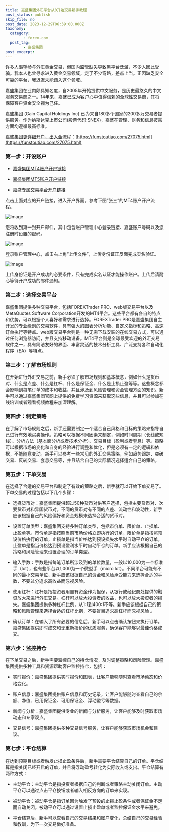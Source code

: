 ```yaml
---
title: 嘉盛集团外汇平台从0开始交易新手教程
post_status: publish
skip_file: no
post_date: 2023-12-29T06:39:00.000Z
taxonomy:
  category:
        - forex-com
  post_tag:
        - 嘉盛集团
post_excerpt: 
---
```

许多人渴望参与外汇黄金交易，但国内监管缺失导致黑平台泛滥，不少人因此受骗。我本人也曾寻求进入黄金交易领域，走了不少弯路，差点上当。正因缺乏安全可靠的平台，我迟迟未能踏入这个领域。

嘉盛集团在业内颇具知名度，自2005年开始提供中文服务，是历史最悠久的中文服务交易商之一。14年来，嘉盛已成为客户心中值得信赖的全球性交易商，其将保障客户资金安全视为己任。

嘉盛集团 (Gain Capital Holdings Inc) 已为来自180多个国家的200多万交易者提供服务。作为纳斯达克上市公司(股票代码:SNEX)，嘉盛在管理、财务和信息披露方面均遵循最高标准。

[嘉盛集团更详细开户，出入金流程](https://funstoutiao.com/27075.html)：[https://funstoutiao.com/27075.html](https://funstoutiao.com/27075.html)

### 第一步：开设账户

* [嘉盛集团MT4账户开户链接](https://s.ssgg.net/jsmt4)

* [嘉盛集团MT5账户开户链接](https://s.ssgg.net/jsmt5)

* [嘉盛专属交易平台开户链接](https://s.ssgg.net/js)

点击上面对应的开户链接，进入开户界面，参考下图“张三”的MT4账户开户流程。

![Image](https://prod-files-secure.s3.us-west-2.amazonaws.com/39ed1227-6d7d-4570-be36-9ccd4a2c4241/7a167aea-686b-400d-af59-4e18eb607a40/640.png?X-Amz-Algorithm=AWS4-HMAC-SHA256&X-Amz-Content-Sha256=UNSIGNED-PAYLOAD&X-Amz-Credential=ASIAZI2LB466UXXQ4WBY%2F20250221%2Fus-west-2%2Fs3%2Faws4_request&X-Amz-Date=20250221T161310Z&X-Amz-Expires=3600&X-Amz-Security-Token=IQoJb3JpZ2luX2VjELD%2F%2F%2F%2F%2F%2F%2F%2F%2F%2FwEaCXVzLXdlc3QtMiJGMEQCIB3mRPLjsktirmknS5idLA%2Fo6hqG2rEUsOh0cwFuaDUxAiAp5twQxAouH0n6P2NYKgbQS8bdRi9vpAmtOszGpkHLDSqIBAjZ%2F%2F%2F%2F%2F%2F%2F%2F%2F%2F8BEAAaDDYzNzQyMzE4MzgwNSIMn11djX0%2BppU65X%2FpKtwD8fLoiQMPPqy%2F3BQI%2Bra62wHyE5bOYUPhZC4GVsTMTF8OTLfH55wPoNhORknuPpcyO5%2FpeM9WLgLhas8tvrxwReyCKsUE7SrSMMa%2BTkrAQOQhh58mwEkf0Jni8JIcOOZPGive33LQqDmrmzpNzNpxqVjf1Jcue2SFVapzNcSiGvXtf9aSLLkFzNEXSoqwMdc4DtVyiF%2FKilOHeaQP%2BkUQzsjQ9zKfJ9n1GlFFIydDXrEq4eng%2FjpThHPllCA1A0txEfatYHIRuMKdpj0BviMKwvU8IdRpTnyl013cFgrKxN93Ja159T6JsILnp6Omcq5h%2BGHNaoPTQk4pde79JziFr7KYce%2FUry5PP7TAuPEzVIWNtpX5oLeVFA2UK0yoCk84XwBzNBOvFzsxhKiRkmu8i8ZkQc2%2F3kFf7OdyWJoHQFxFbYznx%2BhvfgTADUsIJoDw2xtrIotW6exv3Ed%2ByRPqahou7rBjnhukaeUbARIGXxxCPBHjYiwt5QcLs3VVHGYrvoc7SjJa2hokN6bA7VOrrjuKvFvhk930HuMlVPiOGW5pzw4C%2BrXMi0tcvN%2B0XuxI%2F9x9p833TJDfyjgWNxPW2j6z6KPguXEX2Cf3ABnlBVYKxjg668CPtNUBrpMwoLzivQY6pgF0RejcxRGOrPQk%2BB9gBD8bdnKZCmyUXq%2FKMvyAwBq7CmHsPRG0%2BPkdzi51PHcuwRw5CbveysYlwXYkVHH1Xknvb%2FEzvqd5GXT%2FGmHWZU6zEcmwCpOTJvD9df5zILI8LVIqFQxjdQ%2B%2BpApJ3LfY7Qf0MjtHiOXtgxNcccg8Yh3OViUgpuv1al7FwwYhSSOqcryx4Yrni%2Bc1z4hDV6dvOH4kRHLyNSM7&X-Amz-Signature=b5fac3cd2b8f0dbbf54f1a550d5f28016bfcbf6c820eea9f5c423abb9a5d7f8a&X-Amz-SignedHeaders=host&x-id=GetObject)

您将收到第一封开户邮件，其中包含账户管理中心登录链接、嘉盛账户号码以及您注册时设置的密码。

![Image](https://prod-files-secure.s3.us-west-2.amazonaws.com/39ed1227-6d7d-4570-be36-9ccd4a2c4241/eaa1c6b3-2877-4284-a0e1-530e222c27fb/image.png?X-Amz-Algorithm=AWS4-HMAC-SHA256&X-Amz-Content-Sha256=UNSIGNED-PAYLOAD&X-Amz-Credential=ASIAZI2LB466UXXQ4WBY%2F20250221%2Fus-west-2%2Fs3%2Faws4_request&X-Amz-Date=20250221T161310Z&X-Amz-Expires=3600&X-Amz-Security-Token=IQoJb3JpZ2luX2VjELD%2F%2F%2F%2F%2F%2F%2F%2F%2F%2FwEaCXVzLXdlc3QtMiJGMEQCIB3mRPLjsktirmknS5idLA%2Fo6hqG2rEUsOh0cwFuaDUxAiAp5twQxAouH0n6P2NYKgbQS8bdRi9vpAmtOszGpkHLDSqIBAjZ%2F%2F%2F%2F%2F%2F%2F%2F%2F%2F8BEAAaDDYzNzQyMzE4MzgwNSIMn11djX0%2BppU65X%2FpKtwD8fLoiQMPPqy%2F3BQI%2Bra62wHyE5bOYUPhZC4GVsTMTF8OTLfH55wPoNhORknuPpcyO5%2FpeM9WLgLhas8tvrxwReyCKsUE7SrSMMa%2BTkrAQOQhh58mwEkf0Jni8JIcOOZPGive33LQqDmrmzpNzNpxqVjf1Jcue2SFVapzNcSiGvXtf9aSLLkFzNEXSoqwMdc4DtVyiF%2FKilOHeaQP%2BkUQzsjQ9zKfJ9n1GlFFIydDXrEq4eng%2FjpThHPllCA1A0txEfatYHIRuMKdpj0BviMKwvU8IdRpTnyl013cFgrKxN93Ja159T6JsILnp6Omcq5h%2BGHNaoPTQk4pde79JziFr7KYce%2FUry5PP7TAuPEzVIWNtpX5oLeVFA2UK0yoCk84XwBzNBOvFzsxhKiRkmu8i8ZkQc2%2F3kFf7OdyWJoHQFxFbYznx%2BhvfgTADUsIJoDw2xtrIotW6exv3Ed%2ByRPqahou7rBjnhukaeUbARIGXxxCPBHjYiwt5QcLs3VVHGYrvoc7SjJa2hokN6bA7VOrrjuKvFvhk930HuMlVPiOGW5pzw4C%2BrXMi0tcvN%2B0XuxI%2F9x9p833TJDfyjgWNxPW2j6z6KPguXEX2Cf3ABnlBVYKxjg668CPtNUBrpMwoLzivQY6pgF0RejcxRGOrPQk%2BB9gBD8bdnKZCmyUXq%2FKMvyAwBq7CmHsPRG0%2BPkdzi51PHcuwRw5CbveysYlwXYkVHH1Xknvb%2FEzvqd5GXT%2FGmHWZU6zEcmwCpOTJvD9df5zILI8LVIqFQxjdQ%2B%2BpApJ3LfY7Qf0MjtHiOXtgxNcccg8Yh3OViUgpuv1al7FwwYhSSOqcryx4Yrni%2Bc1z4hDV6dvOH4kRHLyNSM7&X-Amz-Signature=60f14c34c5c566239ff33e5bc44290e94b1fa7f89db0b929c2f7b7f980878912&X-Amz-SignedHeaders=host&x-id=GetObject)

登录账户管理中心，点击右上角“上传文件”，上传身份证正反面完成实名验证。

![Image](https://prod-files-secure.s3.us-west-2.amazonaws.com/39ed1227-6d7d-4570-be36-9ccd4a2c4241/54090639-09fc-46b4-a135-e0289f707147/image.png?X-Amz-Algorithm=AWS4-HMAC-SHA256&X-Amz-Content-Sha256=UNSIGNED-PAYLOAD&X-Amz-Credential=ASIAZI2LB466UXXQ4WBY%2F20250221%2Fus-west-2%2Fs3%2Faws4_request&X-Amz-Date=20250221T161310Z&X-Amz-Expires=3600&X-Amz-Security-Token=IQoJb3JpZ2luX2VjELD%2F%2F%2F%2F%2F%2F%2F%2F%2F%2FwEaCXVzLXdlc3QtMiJGMEQCIB3mRPLjsktirmknS5idLA%2Fo6hqG2rEUsOh0cwFuaDUxAiAp5twQxAouH0n6P2NYKgbQS8bdRi9vpAmtOszGpkHLDSqIBAjZ%2F%2F%2F%2F%2F%2F%2F%2F%2F%2F8BEAAaDDYzNzQyMzE4MzgwNSIMn11djX0%2BppU65X%2FpKtwD8fLoiQMPPqy%2F3BQI%2Bra62wHyE5bOYUPhZC4GVsTMTF8OTLfH55wPoNhORknuPpcyO5%2FpeM9WLgLhas8tvrxwReyCKsUE7SrSMMa%2BTkrAQOQhh58mwEkf0Jni8JIcOOZPGive33LQqDmrmzpNzNpxqVjf1Jcue2SFVapzNcSiGvXtf9aSLLkFzNEXSoqwMdc4DtVyiF%2FKilOHeaQP%2BkUQzsjQ9zKfJ9n1GlFFIydDXrEq4eng%2FjpThHPllCA1A0txEfatYHIRuMKdpj0BviMKwvU8IdRpTnyl013cFgrKxN93Ja159T6JsILnp6Omcq5h%2BGHNaoPTQk4pde79JziFr7KYce%2FUry5PP7TAuPEzVIWNtpX5oLeVFA2UK0yoCk84XwBzNBOvFzsxhKiRkmu8i8ZkQc2%2F3kFf7OdyWJoHQFxFbYznx%2BhvfgTADUsIJoDw2xtrIotW6exv3Ed%2ByRPqahou7rBjnhukaeUbARIGXxxCPBHjYiwt5QcLs3VVHGYrvoc7SjJa2hokN6bA7VOrrjuKvFvhk930HuMlVPiOGW5pzw4C%2BrXMi0tcvN%2B0XuxI%2F9x9p833TJDfyjgWNxPW2j6z6KPguXEX2Cf3ABnlBVYKxjg668CPtNUBrpMwoLzivQY6pgF0RejcxRGOrPQk%2BB9gBD8bdnKZCmyUXq%2FKMvyAwBq7CmHsPRG0%2BPkdzi51PHcuwRw5CbveysYlwXYkVHH1Xknvb%2FEzvqd5GXT%2FGmHWZU6zEcmwCpOTJvD9df5zILI8LVIqFQxjdQ%2B%2BpApJ3LfY7Qf0MjtHiOXtgxNcccg8Yh3OViUgpuv1al7FwwYhSSOqcryx4Yrni%2Bc1z4hDV6dvOH4kRHLyNSM7&X-Amz-Signature=f630d4b7d385ea4c313e189d8e989f0c8b29486cef70e5fb2d14b990bd36e989&X-Amz-SignedHeaders=host&x-id=GetObject)

上传身份证是开户成功的必要条件，只有完成实名认证才能操作账户。上传后请耐心等待开户成功的邮件通知。

### 第二步：选择交易平台

嘉盛集团提供多种交易平台，包括FOREXTrader PRO、web版交易平台以及MetaQuotes Software Corporation开发的MT4平台。这些平台都有各自的特点和优势，可以根据个人喜好和需求进行选择。FOREXTrader PRO是嘉盛集团自主开发的专业级别的交易软件，具有强大的图表分析功能、自定义指标和策略、高速订单执行等特点。web版交易平台则是一种无需下载安装的在线交易方式，可以通过任何浏览器访问，并且支持移动设备。MT4平台则是全球最受欢迎的外汇交易软件之一，具有简洁友好的界面、丰富灵活的技术分析工具、广泛支持各种自动化程序（EA）等特点。

### 第三步：了解市场规则

在开始进行外汇交易之前，新手必须了解市场规则和基本概念，例如什么是货币对、什么是点差、什么是杠杆、什么是保证金、什么是止损止盈等等。这些概念都会影响到每笔订单的成本和收益，并且涉及到风险管理和资金管理方面的知识。新手可以通过嘉盛集团官网上提供的免费学习资源来获取这些信息，并且可以参加在线培训或者观看视频教程来加深理解。

### 第四步：制定策略

在了解了市场规则之后，新手还需要制定一个适合自己风格和目标的策略来指导自己进行有效地买卖操作。策略可以根据不同因素来制定，例如时间周期（长线或短线）、分析方法（基本面分析或者技术分析）、交易目标（盈利或者套息）等。策略可以根据市场的变化和自身的经验进行调整和优化，但是必须有一定的逻辑和依据，不能随意变动。新手可以参考一些常见的外汇交易策略，例如趋势跟踪、突破交易、反转交易、套息交易等，并且结合自己的实际情况选择适合自己的策略。

### 第五步：下单交易

在选择了合适的交易平台和制定了有效的策略之后，新手就可以开始下单交易了。下单交易的过程包括以下几个步骤：

* 选择货币对：嘉盛集团提供超过50种货币对供客户选择，包括主要货币对、次要货币对和异国货币对。不同的货币对有不同的点差、流动性和波动性，新手应该根据自己的风险偏好和资金规模来选择合适的货币对。

* 设置订单类型：嘉盛集团支持多种订单类型，包括市价单、限价单、止损单、止盈单等。市价单是指按照当前市场价格立即执行的订单，限价单是指按照预设价格执行的订单，止损单是指当价格达到预设损失水平时自动平仓的订单，止盈单是指当价格达到预设盈利水平时自动平仓的订单。新手应该根据自己的策略和风险管理来设置合理的订单类型。

* 输入手数：手数是指每笔订单所涉及到的单位数量，一般以10,000为一个标准手（lot），也有些平台以1,000为一个微型手（micro lot）。不同平台可能有不同的最小交易单位，新手应该根据自己的资金和风险承受能力来选择合适的手数，不要过分追求高收益而忽视风险。

* 使用杠杆：杠杆是指投资者用自有资金作为担保，从银行或经纪商处提供的融资放大来进行外汇交易。杠杆可以放大投资者的收益，也可以放大投资者的损失。嘉盛集团提供多种杠杆比例，从1:1到400:1不等。新手应该根据自己的策略和风险管理来选择合适的杠杆比例，不要盲目追求高杠杆而忽视风险 。

* 确认订单：在输入了所有必要的信息后，新手可以点击确认按钮来执行订单。嘉盛集团提供即时成交和无重新报价的优质服务，确保客户能够以最佳价格成交。

### 第六步：监控持仓

在下单交易之后，新手需要监控自己的持仓情况，及时调整策略和风险管理。嘉盛集团提供多种工具和资源帮助客户监控持仓，包括：

* 实时报价：嘉盛集团提供实时报价和图表，让客户能够随时查看市场动态和价格变化。

* 账户信息：嘉盛集团提供账户信息和历史记录，让客户能够随时查看自己的余额、净值、已用保证金、可用保证金、浮动盈亏等数据。

* 新闻与分析：嘉盛集团提供专业的新闻与分析服务，让客户能够及时获取市场动态和专家观点。

* 交易信号：嘉盛集团提供多种交易信号服务，让客户能够获取市场机会和建议。

### 第七步：平仓结算

在达到预期目标或者触发止损止盈条件后，新手需要平仓结算自己的订单。平仓结算是指关闭已经开启的订单，并且将浮动盈亏转化为实际收入或支出。平仓结算有两种方式：

* 主动平仓：主动平仓是指投资者根据自己的判断或者策略主动关闭订单。主动平仓可以通过点击平仓按钮或者输入相反方向的订单来实现。

* 被动平仓：被动平仓是指订单因为触发了预设的止损止盈条件或者保证金不足而自动关闭。被动平仓可以通过设置止损止盈单或者监控保证金水平来避免。

* 平仓结算后，新手可以查看自己的交易结果和账户变化，总结自己的交易经验和教训，为下一次交易做好准备。